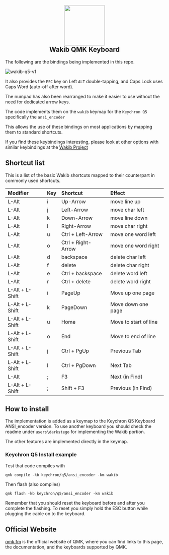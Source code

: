 <h2 align="center"><img src="https://user-images.githubusercontent.com/2610287/236253542-ab75c56d-0bbc-457a-8587-d5d2c78d0eb3.svg" height="128"><br>Wakib QMK Keyboard</h2>


The following are the bindings being implemented in this repo.

![wakib-q5-v1](https://user-images.githubusercontent.com/2610287/236075575-2ab9a91c-dde5-4a90-b16e-84de7bc15338.png)

It also provides the `ESC` key on Left `ALT` double-tapping, and Caps Lock uses Caps Word (auto-off after word).

The numpad has also been rearranged to make it easier to use without the need for dedicated arrow keys.

The code implements them on the `wakib` keymap for the `Keychron Q5` specifically the `ansi_encoder`

This allows the use of these bindings on most applications by mapping them to standard shortcuts.

If you find these keybindings interesting, please look at other options with similar keybindings at the [Wakib Project](https://github.com/darkstego/wakib-project)

## Shortcut list

This is a list of the basic Wakib shortcuts mapped to their counterpart in commonly used shortcuts.

| Modifier        | Key | Shortcut           | Effect                |
|:----------------|:----|:-------------------|:----------------------|
| L-Alt           | i   | Up-Arrow           | move line up          |
| L-Alt           | j   | Left-Arrow         | move char left        |
| L-Alt           | k   | Down-Arrow         | move line down        |
| L-Alt           | l   | Right-Arrow        | move char right       |
| L-Alt           | u   | Ctrl + Left-Arrow  | move one word left    |
| L-Alt           | o   | Ctrl + Right-Arrow | move one word right   |
| L-Alt           | d   | backspace          | delete char left      |
| L-Alt           | f   | delete             | delete char right     |
| L-Alt           | e   | Ctrl + backspace   | delete word left      |
| L-Alt           | r   | Ctrl + delete      | delete word right     |
| L-Alt + L-Shift | i   | PageUp             | Move up one page      |
| L-Alt + L-Shift | k   | PageDown           | Move down one page    |
| L-Alt + L-Shift | u   | Home               | Move to start of line |
| L-Alt + L-Shift | o   | End                | Move to end of line   |
| L-Alt + L-Shift | j   | Ctrl + PgUp        | Previous Tab          |
| L-Alt + L-Shift | l   | Ctrl + PgDown      | Next Tab              |
| L-Alt           | ;   | F3                 | Next (in Find)        |
| L-Alt + L-Shift | ;   | Shift + F3         | Previous (in Find)    |



## How to install

The implementation is added as a keymap to the Keychron Q5 Keyboard ANSI_encoder version. To use another keyboard you should check the readme under `users\darkstego` for implementing the Wakib portion.

The other features are implemented directly in the keymap.

### Keychron Q5 Install example 

Test that code compiles with 

`qmk compile -kb keychron/q5/ansi_encoder -km wakib`

Then flash (also compiles)

`qmk flash -kb keychron/q5/ansi_encoder -km wakib`

Remember that you should reset the keyboard before and after you complete the flashing. To reset you simply hold the ESC button while plugging the cable on to the keyboard. 


## Official Website

[qmk.fm](https://qmk.fm) is the official website of QMK, where you can find links to this page, the documentation, and the keyboards supported by QMK.
